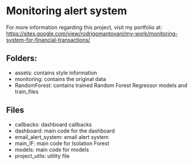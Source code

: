 # Monitoring alert system

For more information regarding this project, visit my portfolio at: https://sites.google.com/view/rodrigomantovani/my-work/monitoring-system-for-financial-transactions/

## Folders:

- assets: contains style information
- monitoring: contains the original data
- RandomForest: contains trained Random Forest Regressor models and train_files

## Files

- callbacks: dashboard callbacks
- dashboard: main code for the dashboard
- email_alert_system: email alert system
- main_IF: main code for Isolation Forest
- models: main code for models
- project_utils: utility file


